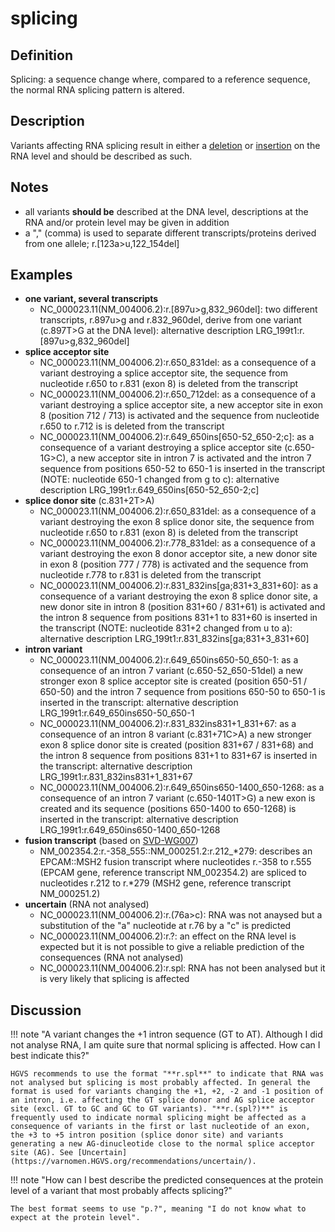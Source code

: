 
# splicing

## Definition

Splicing: a sequence change where, compared to a reference sequence, the normal RNA splicing pattern is altered.

## Description

Variants affecting RNA splicing result in either a [deletion](../deletion/) or [insertion](../insertion/) on the RNA level and should be described as such.

## Notes

* all variants **should be** described at the DNA level, descriptions at the RNA and/or protein level may be given in addition
* a "," (comma) is used to separate different transcripts/proteins derived from one allele; r.[123a>u,122_154del]

## Examples

* **one variant, several transcripts**
    * NC\_000023.11(NM\_004006.2):r.[897u>g,832_960del]: two different transcripts, r.897u>g and r.832_960del, derive from one variant (c.897T>G at the DNA level): alternative description LRG\_199t1:r.[897u>g,832_960del]
* **splice acceptor site**
    * NC\_000023.11(NM\_004006.2):r.650\_831del: as a consequence of a variant destroying a splice acceptor site, the sequence from nucleotide r.650 to r.831 (exon 8) is deleted from the transcript
    * NC\_000023.11(NM\_004006.2):r.650\_712del: as a consequence of a variant destroying a splice acceptor site, a new acceptor site in exon 8 (position 712 / 713) is activated and the sequence from nucleotide r.650 to r.712 is is deleted from the transcript
    * NC\_000023.11(NM\_004006.2):r.649\_650ins[650-52\_650-2;c]: as a consequence of a variant destroying a splice acceptor site (c.650-1G>C), a new acceptor site in intron 7 is activated and the intron 7 sequence from positions 650-52 to 650-1 is inserted in the transcript (NOTE: nucleotide 650-1 changed from g to c): alternative description LRG\_199t1:r.649\_650ins[650-52\_650-2;c]
* **splice donor site** (c.831+2T>A)
    * NC\_000023.11(NM\_004006.2):r.650\_831del: as a consequence of a variant destroying the exon 8 splice donor site, the sequence from nucleotide r.650 to r.831 (exon 8) is deleted from the transcript
    * NC\_000023.11(NM\_004006.2):r.778\_831del: as a consequence of a variant destroying the exon 8 donor acceptor site, a new donor site in exon 8 (position 777 / 778) is activated and the sequence from nucleotide r.778 to r.831 is deleted from the transcript
    * NC\_000023.11(NM\_004006.2):r.831\_832ins[ga;831+3\_831+60]: as a consequence of a variant destroying the exon 8 splice donor site, a new donor site in intron 8 (position 831+60 / 831+61) is activated and the intron 8 sequence from positions 831+1 to 831+60 is inserted in the transcript (NOTE: nucleotide 831+2 changed from u to a): alternative description LRG\_199t1:r.831\_832ins[ga;831+3\_831+60]
* **intron variant**
    * NC\_000023.11(NM\_004006.2):r.649\_650ins650-50\_650-1: as a consequence of an intron 7 variant (c.650-52_650-51del) a new stronger exon 8 splice acceptor site is created (position 650-51 / 650-50) and the intron 7 sequence from positions 650-50 to 650-1 is inserted in the transcript: alternative description LRG\_199t1:r.649\_650ins650-50\_650-1
    * NC\_000023.11(NM\_004006.2):r.831\_832ins831+1\_831+67: as a consequence of an intron 8 variant (c.831+71C>A) a new stronger exon 8 splice donor site is created (position 831+67 / 831+68) and the intron 8 sequence from positions 831+1 to 831+67 is inserted in the transcript: alternative description LRG\_199t1:r.831\_832ins831+1\_831+67    
    * NC\_000023.11(NM\_004006.2):r.649\_650ins650-1400\_650-1268: as a consequence of an intron 7 variant (c.650-1401T>G) a new exon is created and its sequence (positions 650-1400 to 650-1268) is inserted in the transcript: alternative description LRG\_199t1:r.649\_650ins650-1400\_650-1268    
* **fusion transcript** (based on [SVD-WG007](../../../consultation/SVD-WG007/)) 
    * NM\_002354.2:r.-358\_555::NM\_000251.2:r.212\_\*279: describes an EPCAM::MSH2 fusion transcript where nucleotides r.-358 to r.555 (EPCAM gene, reference transcript NM\_002354.2) are spliced to nucleotides r.212 to r.\*279 (MSH2 gene, reference transcript NM\_000251.2)
* **uncertain** (RNA not analysed)
    * NC\_000023.11(NM\_004006.2):r.(76a>c): RNA was not anaysed but a substitution of the "a" nucleotide at r.76 by a "c" is predicted
    * NC\_000023.11(NM\_004006.2):r.?: an effect on the RNA level is expected but it is not possible to give a reliable prediction of the consequences (RNA not analysed)
    * NC\_000023.11(NM\_004006.2):r.spl: RNA has not been analysed but it is very likely that splicing is affected

## Discussion

!!! note "A variant changes the +1 intron sequence (GT to AT). Although I did not analyse RNA, I am quite sure that normal splicing is affected. How can I best indicate this?"

    HGVS recommends to use the format "**r.spl**" to indicate that RNA was not analysed but splicing is most probably affected. In general the format is used for variants changing the +1, +2, -2 and -1 position of an intron, i.e. affecting the GT splice donor and AG splice acceptor site (excl. GT to GC and GC to GT variants). "**r.(spl?)**" is frequently used to indicate normal splicing might be affected as a consequence of variants in the first or last nucleotide of an exon, the +3 to +5 intron position (splice donor site) and variants generating a new AG-dinucleotide close to the normal splice acceptor site (AG). See [Uncertain](https://varnomen.HGVS.org/recommendations/uncertain/).

!!! note "How can I best describe the predicted consequences at the protein level of a variant that most probably affects splicing?"

    The best format seems to use "p.?", meaning "I do not know what to expect at the protein level".
